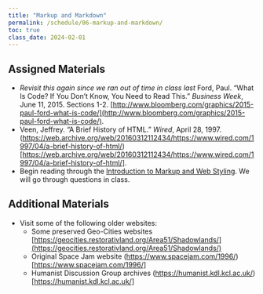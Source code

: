 ```yaml
---
title: "Markup and Markdown"
permalink: /schedule/06-markup-and-markdown/
toc: true
class_date: 2024-02-01
---
```


## Assigned Materials

- *Revisit this again since we ran out of time in class last* Ford, Paul. “What Is Code? If You Don’t Know, You Need to Read This.” *Business Week*, June 11, 2015. Sections 1-2. [http://www.bloomberg.com/graphics/2015-paul-ford-what-is-code/](http://www.bloomberg.com/graphics/2015-paul-ford-what-is-code/).
- Veen, Jeffrey. “A Brief History of HTML.” *Wired*, April 28, 1997. (https://web.archive.org/web/20160312112434/https://www.wired.com/1997/04/a-brief-history-of-html/)[https://web.archive.org/web/20160312112434/https://www.wired.com/1997/04/a-brief-history-of-html/].
- Begin reading through the [Introduction to Markup and Web Styling]({{site.baseurl}}/materials/introducing-humanities-computing/06-intro-markup). We will go through questions in class.


## Additional Materials

- Visit some of the following older websites:
  - Some preserved Geo-Cities websites [https://geocities.restorativland.org/Area51/Shadowlands/](https://geocities.restorativland.org/Area51/Shadowlands/)
  - Original Space Jam website (https://www.spacejam.com/1996/)[https://www.spacejam.com/1996/]
  - Humanist Discussion Group archives (https://humanist.kdl.kcl.ac.uk/)[https://humanist.kdl.kcl.ac.uk/]